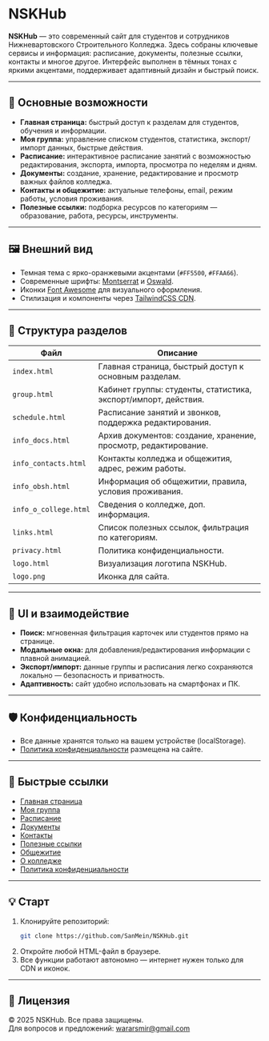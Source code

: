 # NSKHub

**NSKHub** — это современный сайт для студентов и сотрудников Нижневартовского Строительного Колледжа. Здесь собраны ключевые сервисы и информация: расписание, документы, полезные ссылки, контакты и многое другое. Интерфейс выполнен в тёмных тонах с яркими акцентами, поддерживает адаптивный дизайн и быстрый поиск.

---

## 🚀 Основные возможности

- **Главная страница:** быстрый доступ к разделам для студентов, обучения и информации.
- **Моя группа:** управление списком студентов, статистика, экспорт/импорт данных, быстрые действия.
- **Расписание:** интерактивное расписание занятий с возможностью редактирования, экспорта, импорта, просмотра по неделям и дням.
- **Документы:** создание, хранение, редактирование и просмотр важных файлов колледжа.
- **Контакты и общежитие:** актуальные телефоны, email, режим работы, условия проживания.
- **Полезные ссылки:** подборка ресурсов по категориям — образование, работа, ресурсы, инструменты.

---

## 🖼️ Внешний вид

- Темная тема с ярко-оранжевыми акцентами (`#FF5500`, `#FFAA66`).
- Современные шрифты: [Montserrat](https://fonts.google.com/specimen/Montserrat) и [Oswald](https://fonts.google.com/specimen/Oswald).
- Иконки [Font Awesome](https://fontawesome.com/) для визуального оформления.
- Стилизация и компоненты через [TailwindCSS CDN](https://tailwindcss.com/).

---

## 📁 Структура разделов

| Файл                   | Описание                                                         |
|------------------------|------------------------------------------------------------------|
| `index.html`           | Главная страница, быстрый доступ к основным разделам.            |
| `group.html`           | Кабинет группы: студенты, статистика, экспорт/импорт, действия.  |
| `schedule.html`        | Расписание занятий и звонков, поддержка редактирования.          |
| `info_docs.html`       | Архив документов: создание, хранение, просмотр, редактирование.  |
| `info_contacts.html`   | Контакты колледжа и общежития, адрес, режим работы.              |
| `info_obsh.html`       | Информация об общежитии, правила, условия проживания.            |
| `info_o_college.html`  | Сведения о колледже, доп. информация.                            |
| `links.html`           | Список полезных ссылок, фильтрация по категориям.                |
| `privacy.html`         | Политика конфиденциальности.                                     |
| `logo.html`            | Визуализация логотипа NSKHub.                                    |
| `logo.png`             | Иконка для сайта.                                                |

---

## 🎨 UI и взаимодействие

- **Поиск:** мгновенная фильтрация карточек или студентов прямо на странице.
- **Модальные окна:** для добавления/редактирования информации с плавной анимацией.
- **Экспорт/импорт:** данные группы и расписания легко сохраняются локально — безопасность и приватность.
- **Адаптивность:** сайт удобно использовать на смартфонах и ПК.

---

## 🛡️ Конфиденциальность

- Все данные хранятся только на вашем устройстве (localStorage).
- [Политика конфиденциальности](https://sanmein.github.io/NSKHub/privacy.html) размещена на сайте.

---

## 📎 Быстрые ссылки

- [Главная страница](https://sanmein.github.io/NSKHub/index.html)
- [Моя группа](https://sanmein.github.io/NSKHub/group.html)
- [Расписание](https://sanmein.github.io/NSKHub/schedule.html)
- [Документы](https://sanmein.github.io/NSKHub/info_docs.html)
- [Контакты](https://sanmein.github.io/NSKHub/info_contacts.html)
- [Полезные ссылки](https://sanmein.github.io/NSKHub/links.html)
- [Общежитие](https://sanmein.github.io/NSKHub/info_obsh.html)
- [О колледже](https://sanmein.github.io/NSKHub/info_o_college.html)
- [Политика конфиденциальности](https://sanmein.github.io/NSKHub/privacy.html)

---

## 💡 Старт

1. Клонируйте репозиторий:
   ```bash
   git clone https://github.com/SanMein/NSKHub.git
   ```
2. Откройте любой HTML-файл в браузере.
3. Все функции работают автономно — интернет нужен только для CDN и иконок.

---

## 📝 Лицензия

© 2025 NSKHub. Все права защищены.  
Для вопросов и предложений: [wararsmir@gmail.com](https://wararsmir@gmail.com)
